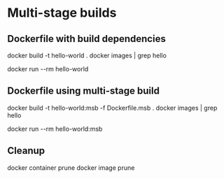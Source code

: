 # Multi-stage builds

## Dockerfile with build dependencies

docker build -t hello-world .
docker images | grep hello

docker run --rm hello-world

 ## Dockerfile using multi-stage build

docker build -t hello-world:msb -f Dockerfile.msb .
docker images | grep hello

docker run --rm hello-world:msb

## Cleanup
docker container prune
docker image prune
